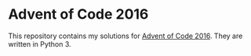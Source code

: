 # Advent of Code 2016

This repository contains my solutions for [Advent of Code 2016](https://adventofcode.com/2016). They are written in Python 3.
